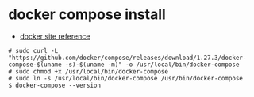 # docker compose install

* [docker site reference](https://docs.docker.com/compose/install/)

```text
# sudo curl -L "https://github.com/docker/compose/releases/download/1.27.3/docker-compose-$(uname -s)-$(uname -m)" -o /usr/local/bin/docker-compose
# sudo chmod +x /usr/local/bin/docker-compose
# sudo ln -s /usr/local/bin/docker-compose /usr/bin/docker-compose
$ docker-compose --version
```



